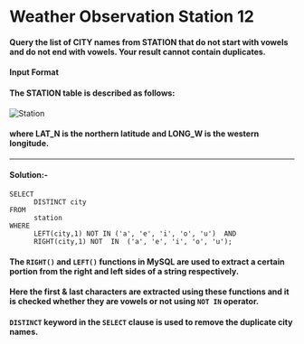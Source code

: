 # Weather Observation Station 12

#### Query the list of CITY names from STATION that do not start with vowels and do not end with vowels. Your result cannot contain duplicates.

#### Input Format

#### The STATION table is described as follows:

![Station](https://github.com/user-attachments/assets/dc43c5e9-4f8b-4b91-8cb5-5ed146d811cf)

#### where LAT_N is the northern latitude and LONG_W is the western longitude.

---

#### Solution:-
```
SELECT
      DISTINCT city
FROM
      station
WHERE 
      LEFT(city,1) NOT IN ('a', 'e', 'i', 'o', 'u')  AND
      RIGHT(city,1) NOT  IN  ('a', 'e', 'i', 'o', 'u');
```

#### The ```RIGHT()``` and ```LEFT()``` functions in MySQL are used to extract a certain portion from the right and left sides of a string respectively.

#### Here the first & last characters are extracted using these functions and it is checked whether they are vowels or not using ```NOT IN``` operator.

#### ```DISTINCT``` keyword in the ```SELECT``` clause is used to remove the duplicate city names.

